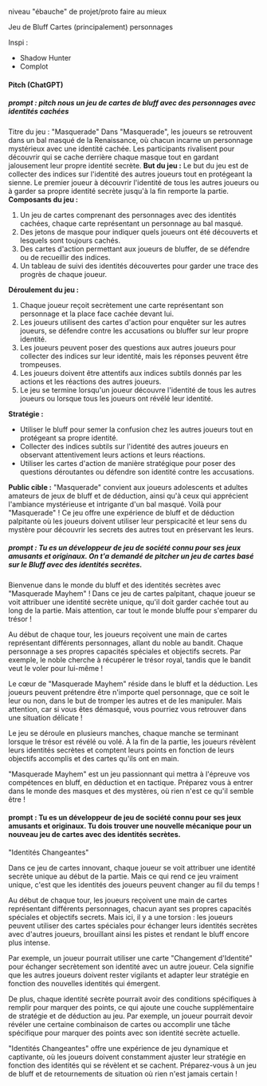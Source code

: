 niveau "ébauche" de projet/proto 
	 faire au mieux

Jeu de Bluff 
Cartes (principalement)
	personnages



Inspi :
- Shadow Hunter
- Complot

#### Pitch (ChatGPT)
##### prompt : pitch nous un jeu de cartes de bluff avec des personnages avec identités cachées

Titre du jeu : "Masquerade" Dans "Masquerade", les joueurs se retrouvent dans un bal masqué de la Renaissance, où chacun incarne un personnage mystérieux avec une identité cachée. Les participants rivalisent pour découvrir qui se cache derrière chaque masque tout en gardant jalousement leur propre identité secrète. **But du jeu :** Le but du jeu est de collecter des indices sur l'identité des autres joueurs tout en protégeant la sienne. Le premier joueur à découvrir l'identité de tous les autres joueurs ou à garder sa propre identité secrète jusqu'à la fin remporte la partie. **Composants du jeu :**
1. Un jeu de cartes comprenant des personnages avec des identités cachées, chaque carte représentant un personnage au bal masqué.
2. Des jetons de masque pour indiquer quels joueurs ont été découverts et lesquels sont toujours cachés.
3. Des cartes d'action permettant aux joueurs de bluffer, de se défendre ou de recueillir des indices.
 4. Un tableau de suivi des identités découvertes pour garder une trace des progrès de chaque joueur.

   **Déroulement du jeu :**    
1. Chaque joueur reçoit secrètement une carte représentant son personnage et la place face cachée devant lui.
2. Les joueurs utilisent des cartes d'action pour enquêter sur les autres joueurs, se défendre contre les accusations ou bluffer sur leur propre identité.
3. Les joueurs peuvent poser des questions aux autres joueurs pour collecter des indices sur leur identité, mais les réponses peuvent être trompeuses.
4. Les joueurs doivent être attentifs aux indices subtils donnés par les actions et les réactions des autres joueurs.
5. Le jeu se termine lorsqu'un joueur découvre l'identité de tous les autres joueurs ou lorsque tous les joueurs ont révélé leur identité.

**Stratégie :**
- Utiliser le bluff pour semer la confusion chez les autres joueurs tout en protégeant sa propre identité.
- Collecter des indices subtils sur l'identité des autres joueurs en observant attentivement leurs actions et leurs réactions.
- Utiliser les cartes d'action de manière stratégique pour poser des questions déroutantes ou défendre son identité contre les accusations.

**Public cible :** "Masquerade" convient aux joueurs adolescents et adultes amateurs de jeux de bluff et de déduction, ainsi qu'à ceux qui apprécient l'ambiance mystérieuse et intrigante d'un bal masqué. Voilà pour "Masquerade" ! Ce jeu offre une expérience de bluff et de déduction palpitante où les joueurs doivent utiliser leur perspicacité et leur sens du mystère pour découvrir les secrets des autres tout en préservant les leurs.

##### prompt : Tu es un développeur de jeu de société connu pour ses jeux amusants et originaux. On t'a demandé de pitcher un jeu de cartes basé sur le Bluff avec des identités secrètes.
Bienvenue dans le monde du bluff et des identités secrètes avec "Masquerade Mayhem" ! Dans ce jeu de cartes palpitant, chaque joueur se voit attribuer une identité secrète unique, qu'il doit garder cachée tout au long de la partie. Mais attention, car tout le monde bluffe pour s'emparer du trésor !

Au début de chaque tour, les joueurs reçoivent une main de cartes représentant différents personnages, allant du noble au bandit. Chaque personnage a ses propres capacités spéciales et objectifs secrets. Par exemple, le noble cherche à récupérer le trésor royal, tandis que le bandit veut le voler pour lui-même !

Le cœur de "Masquerade Mayhem" réside dans le bluff et la déduction. Les joueurs peuvent prétendre être n'importe quel personnage, que ce soit le leur ou non, dans le but de tromper les autres et de les manipuler. Mais attention, car si vous êtes démasqué, vous pourriez vous retrouver dans une situation délicate !

Le jeu se déroule en plusieurs manches, chaque manche se terminant lorsque le trésor est révélé ou volé. À la fin de la partie, les joueurs révèlent leurs identités secrètes et comptent leurs points en fonction de leurs objectifs accomplis et des cartes qu'ils ont en main.

"Masquerade Mayhem" est un jeu passionnant qui mettra à l'épreuve vos compétences en bluff, en déduction et en tactique. Préparez vous à entrer dans le monde des masques et des mystères, où rien n'est ce qu'il semble être !

#### prompt : Tu es un développeur de jeu de société connu pour ses jeux amusants et originaux. Tu dois trouver une nouvelle mécanique pour un nouveau jeu de cartes avec des identités secrètes.
"Identités Changeantes"

Dans ce jeu de cartes innovant, chaque joueur se voit attribuer une identité secrète unique au début de la partie. Mais ce qui rend ce jeu vraiment unique, c'est que les identités des joueurs peuvent changer au fil du temps !

Au début de chaque tour, les joueurs reçoivent une main de cartes représentant différents personnages, chacun ayant ses propres capacités spéciales et objectifs secrets. Mais ici, il y a une torsion : les joueurs peuvent utiliser des cartes spéciales pour échanger leurs identités secrètes avec d'autres joueurs, brouillant ainsi les pistes et rendant le bluff encore plus intense.

Par exemple, un joueur pourrait utiliser une carte "Changement d'Identité" pour échanger secrètement son identité avec un autre joueur. Cela signifie que les autres joueurs doivent rester vigilants et adapter leur stratégie en fonction des nouvelles identités qui émergent.

De plus, chaque identité secrète pourrait avoir des conditions spécifiques à remplir pour marquer des points, ce qui ajoute une couche supplémentaire de stratégie et de déduction au jeu. Par exemple, un joueur pourrait devoir révéler une certaine combinaison de cartes ou accomplir une tâche spécifique pour marquer des points avec son identité secrète actuelle.

"Identités Changeantes" offre une expérience de jeu dynamique et captivante, où les joueurs doivent constamment ajuster leur stratégie en fonction des identités qui se révèlent et se cachent. Préparez-vous à un jeu de bluff et de retournements de situation où rien n'est jamais certain !